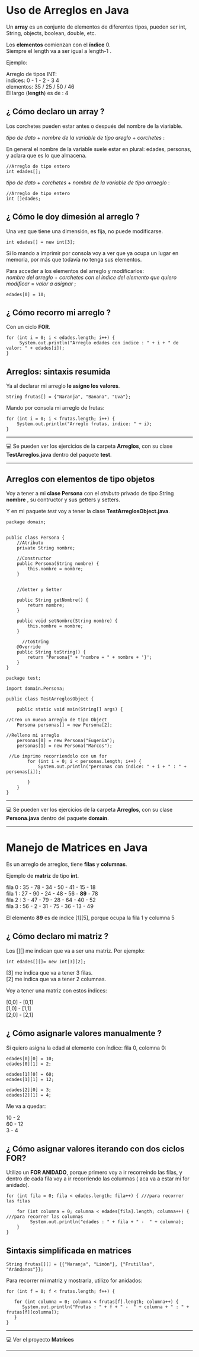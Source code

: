 # Uso de Arreglos en Java


Un **array** es un conjunto de elementos de diferentes tipos, pueden ser int, String, objects, boolean, double, etc.<br>

Los **elementos** comienzan con el **índice** 0. <br>
Siempre el length va a ser igual a length-1 .<br>

Ejemplo: <br>

Arreglo de tipos INT: <br>
indices:  0  -  1  -  2  -  3  4<br>
elementos: 35 / 25 / 50 / 46 <br>
El largo (**length**) es de : 4 <br>

## ¿ Cómo declaro un array ?

Los corchetes pueden estar antes o después del nombre de la viariable. <br>

*tipo de dato* + *nombre de la variable de tipo areglo* + *corchetes* : <br>

En general el nombre de la variable suele estar en plural: edades, personas, y aclara que es lo que almacena. <br>

```
//Arreglo de tipo entero
int edades[];
```      
 
 *tipo de dato* + *corchetes* + *nombre de la voriable de tipo arraeglo* : <br>
 
 ```
//Arreglo de tipo entero
int []edades;
```  

## ¿ Cómo le doy dimesión al arreglo ?

Una vez que tiene una dimensión, es fija, no puede modificarse. <br>

``` 
int edades[] = new int[3];
``` 

Si lo mando a imprimir por consola voy a ver que ya ocupa un lugar en memoria, por más que todavía no tenga sus elementos. <br>


Para acceder a los elementos del arreglo y modificarlos: <br>
*nombre del arreglo* + *corchetes con el índice del elemento que quiero modificar* = *valor a asignar* ; <br>

``` 
edades[0] = 10;
``` 
    
## ¿ Cómo recorro mi arreglo ?

Con un ciclo **FOR**. <br>


```
for (int i = 0; i < edades.length; i++) {
     System.out.println("Arreglo edades con índice : " + i + " de valor: " + edades[i]);
}
```

## Arreglos: sintaxis resumida

Ya al declarar mi arreglo **le asigno los valores**. <br>

```
String frutas[] = {"Naranja", "Banana", "Uva"};
```

Mando por consola mi arreglo de frutas: <br>

```
for (int i = 0; i < frutas.length; i++) {
    System.out.println("Arreglo frutas, indice: " + i);
} 
```
    
---

:computer: Se pueden ver los ejercicios de la carpeta **Arreglos**, con su clase **TestArreglos.java** dentro del paquete **test**. <br>

---


## Arreglos con elementos de tipo objetos

Voy a tener a mi **clase Persona** con el *atributo* privado de tipo String **nombre** , su contructor y sus getters y setters. <br>

Y en mi paquete *test* voy a tener la clase **TestArreglosObject.java**. <br>

``` 
package domain;


public class Persona {
    //Atributo
    private String nombre;
    
    //Constructor
    public Persona(String nombre) {
        this.nombre = nombre;
    }
    
    
    //Getter y Setter

    public String getNombre() {
        return nombre;
    }

    public void setNombre(String nombre) {
        this.nombre = nombre;
    }
    
      //toString
    @Override
    public String toString() {
        return "Persona{" + "nombre = " + nombre + '}';
    }
}
``` 


```  
package test;

import domain.Persona;

public class TestArreglosObject {

    public static void main(String[] args) {
    
//Creo un nuevo arreglo de tipo Object
    Persona personas[] = new Persona[2];

//Relleno mi arreglo    
    personas[0] = new Persona("Eugenia");
    personas[1] = new Persona("Marcos");
    
 //Lo imprimo recorriendolo con un for
        for (int i = 0; i < personas.length; i++) {
            System.out.println("personas con índice: " + i + " : " + personas[i]);
          
        }   
    }
}
```  

---

:computer: Se pueden ver los ejercicios de la carpeta **Arreglos**, con su clase **Persona.java** dentro del paquete **domain**. <br>


---

# Manejo de Matrices en Java

Es un arreglo de arreglos, tiene **filas** y **columnas**. <br>

Ejemplo de **matriz** de tipo **int**. <br>

fila 0 : 35 - 78 - 34 - 50 - 41 - 15 - 18 <br>
fila 1 : 27 - 90 - 24 - 48 - 56 - **89** - 78 <br>
fila 2 : 3 - 47 - 79 - 28 - 64 - 40 - 52 <br>
fila 3 : 56 - 2 - 31 - 75 - 36 - 13 - 49 <br>

El elemento **89** es de índice [1][5], porque ocupa la fila 1 y columna 5

## ¿ Cómo declaro mi matriz ?

Los [][] me indican que va a ser una matriz. Por ejemplo: <br>


``` 
int edades[][]= new int[3][2];
```  

[3] me indica que va a tener 3 filas. <br>
[2] me indica que va a tener 2 columnas. <br>

Voy a tener una matriz con estos índices: <br>

[0,0] - [0,1] <br>
[1,0] - [1,1] <br>
[2,0] - [2,1] <br>


## ¿ Cómo asignarle valores manualmente ?

Si quiero asigna la edad al elemento con índice: fila 0, colomna 0: <br>

```  
edades[0][0] = 10;
edades[0][1] = 2;

edades[1][0] = 60;
edades[1][1] = 12;

edades[2][0] = 3;
edades[2][1] = 4;
```  

Me va a quedar: <br>

10 - 2 <br>
60 - 12 <br>
3 - 4 <br>


## ¿ Cómo asignar valores iterando con dos ciclos FOR?

Utilizo un **FOR ANIDADO**, porque primero voy a ir recorreindo las filas, y dentro de cada fila voy a ir recorriendo las columnas ( aca va a estar mi for anidado). <br>

``` 
for (int fila = 0; fila < edades.length; fila++) { ///para recorrer las filas
            
    for (int columna = 0; columna < edades[fila].length; columna++) {      ///para recorrer las columnas
         System.out.println("edades : " + fila + " -  " + columna);
    }
}

``` 

## Sintaxis simplificada en matrices


```
String frutas[][] = {{"Naranja", "Limón"}, {"Frutillas", "Arándanos"}};
```

Para recorrer mi matriz y mostrarla, utilizo for anidados: <br>

```
for (int f = 0; f < frutas.length; f++) { 
            
   for (int columna = 0; columna < frutas[f].length; columna++) { 
      System.out.println("Frutas : " + f + " -  " + columna + " : " +  frutas[f][columna]);
   }
}
```

---

:computer: Ver el proyecto **Matrices**

---
